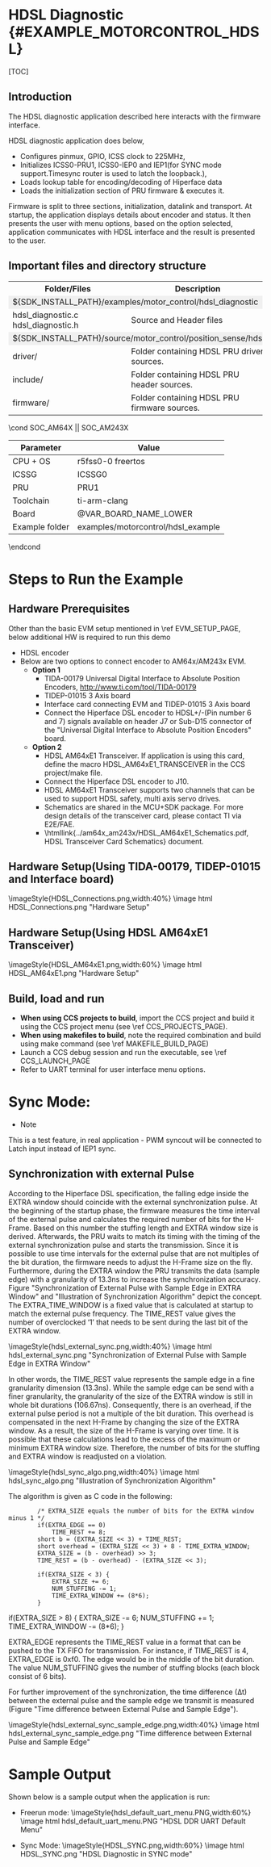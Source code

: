 #  HDSL Diagnostic {#EXAMPLE_MOTORCONTROL_HDSL}
[TOC]

## Introduction
The HDSL diagnostic application described here interacts with the firmware interface.

HDSL diagnostic application does below,
- Configures pinmux, GPIO, ICSS clock to 225MHz,
- Initializes ICSS0-PRU1, ICSS0-IEP0 and IEP1(for SYNC mode support.Timesync router is used to latch the loopback.),
- Loads lookup table for encoding/decoding of Hiperface data
- Loads the initialization section of PRU firmware & executes it.

Firmware is split to three sections, initialization, datalink and transport.
At startup, the application displays details about encoder and status.
It then presents the user with menu options, based on the option selected, application communicates with HDSL interface and the result is presented to the user.

## Important files and directory structure

<table>
<tr>
    <th>Folder/Files
    <th>Description
</tr>
<tr><td colspan="2" bgcolor=#F0F0F0> ${SDK_INSTALL_PATH}/examples/motor_control/hdsl_diagnostic</td></tr>
<tr>
    <td>hdsl_diagnostic.c
    hdsl_diagnostic.h</td>
	<td> Source and Header files </td>
</tr>
<tr><td colspan="2" bgcolor=#F0F0F0> ${SDK_INSTALL_PATH}/source/motor_control/position_sense/hdsl</td></tr>
<tr>
    <td>driver/</td>
    <td>Folder containing HDSL PRU driver sources.</td>
</tr>
<tr>
    <td>include/</td>
    <td>Folder containing HDSL PRU header sources.</td>
</tr>
<tr>
    <td>firmware/</td>
    <td>Folder containing HDSL PRU firmware sources.</td>
</tr>

</table>

\cond SOC_AM64X || SOC_AM243X

 Parameter      | Value
 ---------------|-----------
 CPU + OS       | r5fss0-0 freertos
 ICSSG          | ICSSG0
 PRU            | PRU1
 Toolchain      | ti-arm-clang
 Board          | @VAR_BOARD_NAME_LOWER
 Example folder | examples/motorcontrol/hdsl_example

\endcond

# Steps to Run the Example

## Hardware Prerequisites

Other than the basic EVM setup mentioned in \ref EVM_SETUP_PAGE, below additional HW is required to run this demo
- HDSL encoder
- Below are two options to connect encoder to AM64x/AM243x EVM.
    - **Option 1**
        - TIDA-00179 Universal Digital Interface to Absolute Position Encoders, http://www.ti.com/tool/TIDA-00179
        - TIDEP-01015 3 Axis board
        - Interface card connecting EVM and TIDEP-01015 3 Axis board
        - Connect the Hiperface DSL encoder to HDSL+/-(Pin number 6 and 7) signals available on header J7 or Sub-D15 connector of the "Universal Digital Interface to Absolute Position Encoders" board.
    - **Option 2**
        - HDSL AM64xE1 Transceiver. If application is using this card, define the macro HDSL_AM64xE1_TRANSCEIVER in the CCS project/make file.
        - Connect the Hiperface DSL encoder to J10.
		- HDSL AM64xE1 Transceiver supports two channels that can be used to support HDSL safety, multi axis servo drives.
		- Schematics are shared in the MCU+SDK package. For more design details of the transceiver card, please contact TI via E2E/FAE.
		- \htmllink{../am64x_am243x/HDSL_AM64xE1_Schematics.pdf, HDSL Transceiver Card Schematics} document.

## Hardware Setup(Using TIDA-00179, TIDEP-01015 and Interface board)

\imageStyle{HDSL_Connections.png,width:40%}
\image html HDSL_Connections.png "Hardware Setup"

## Hardware Setup(Using HDSL AM64xE1 Transceiver)

\imageStyle{HDSL_AM64xE1.png,width:60%}
\image html HDSL_AM64xE1.png "Hardware Setup"

## Build, load and run

- **When using CCS projects to build**, import the CCS project and build it using the CCS project menu (see \ref CCS_PROJECTS_PAGE).
- **When using makefiles to build**, note the required combination and build using
  make command (see \ref MAKEFILE_BUILD_PAGE)
- Launch a CCS debug session and run the executable, see \ref CCS_LAUNCH_PAGE
- Refer to UART terminal for user interface menu options.

# Sync Mode:

- Note

This is a test feature, in real application - PWM syncout will be connected to Latch input instead of IEP1 sync.

## Synchronization with external Pulse
According to the Hiperface DSL specification, the falling edge inside the EXTRA window should coincide with the external synchronization pulse.
At the beginning of the startup phase, the firmware measures the time interval of the external pulse and calculates the required number of bits for the H-Frame.
Based on this number the stuffing length and EXTRA window size is derived.
Afterwards, the PRU waits to match its timing with the timing of the external synchronization pulse and starts the transmission.
Since it is possible to use time intervals for the external pulse that are not multiples of the bit duration, the firmware needs to adjust the H-Frame size on the fly.
Furthermore, during the EXTRA window the PRU transmits the data (sample edge) with a granularity of 13.3ns to increase the synchronization accuracy. Figure "Synchronization of External Pulse with Sample Edge in EXTRA Window" and "Illustration of Synchronization Algorithm" depict the concept.
The EXTRA_TIME_WINDOW is a fixed value that is calculated at startup to match the external pulse frequency. The TIME_REST value gives the number of overclocked ‘1’ that needs to be sent during the last bit of the EXTRA window.

\imageStyle{hdsl_external_sync.png,width:40%}
\image html hdsl_external_sync.png "Synchronization of External Pulse with Sample Edge in EXTRA Window"

In other words, the TIME_REST value represents the sample edge in a fine granularity dimension (13.3ns). While the sample edge can be send with a finer granularity, the granularity of the size of the EXTRA window is still in whole bit durations (106.67ns).
Consequently, there is an overhead, if the external pulse period is not a multiple of the bit duration. This overhead is compensated in the next H-Frame by changing the size of the EXTRA window. As a result, the size of the H-Frame is varying over time.
It is possible that these calculations lead to the excess of the maximum or minimum EXTRA window size. Therefore, the number of bits for the stuffing and EXTRA window is readjusted on a violation.

\imageStyle{hdsl_sync_algo.png,width:40%}
\image html hdsl_sync_algo.png "Illustration of Synchronization Algorithm"

The algorithm is given as C code in the following:

			/* EXTRA_SIZE equals the number of bits for the EXTRA window minus 1 */
			if(EXTRA_EDGE == 0)
				TIME_REST += 8;
			short b = (EXTRA_SIZE << 3) + TIME_REST;
			short overhead = (EXTRA_SIZE << 3) + 8 - TIME_EXTRA_WINDOW;
			EXTRA_SIZE = (b - overhead) >> 3;
			TIME_REST = (b - overhead) - (EXTRA_SIZE << 3);

			if(EXTRA_SIZE < 3) {
				EXTRA_SIZE += 6;
				NUM_STUFFING -= 1;
				TIME_EXTRA_WINDOW += (8*6);
			}
if(EXTRA_SIZE > 8) {
				EXTRA_SIZE -= 6;
				NUM_STUFFING += 1;
				TIME_EXTRA_WINDOW -= (8*6);
			}


EXTRA_EDGE represents the TIME_REST value in a format that can be pushed to the TX FIFO for transmission. For instance, if TIME_REST is 4, EXTRA_EDGE is 0xf0. The edge would be in the middle of the bit duration. The value NUM_STUFFING gives the number of stuffing blocks (each block consist of 6 bits).


For further improvement of the synchronization, the time difference (∆t) between the external pulse and the sample edge we transmit is measured (Figure "Time difference between External Pulse and Sample Edge").

\imageStyle{hdsl_external_sync_sample_edge.png,width:40%}
\image html hdsl_external_sync_sample_edge.png "Time difference between External Pulse and Sample Edge"


# Sample Output

Shown below is a sample output when the application is run:

- Freerun mode:
\imageStyle{hdsl_default_uart_menu.PNG,width:60%}
\image html hdsl_default_uart_menu.PNG "HDSL DDR UART Default Menu"

- Sync Mode:
\imageStyle{HDSL_SYNC.png,width:60%}
\image html HDSL_SYNC.png "HDSL Diagnostic in SYNC mode"
